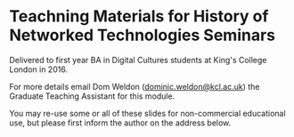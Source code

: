 # Teachning Materials for History of Networked Technologies Seminars

Delivered to first year BA in Digital Cultures students at King's College London in 2016.

For more details email Dom Weldon (<dominic.weldon@kcl.ac.uk>) the Graduate Teaching Assistant for this module.

You may re-use some or all of these slides for non-commercial educational use, but please first inform the author on the address below.
